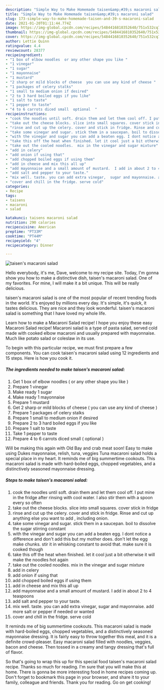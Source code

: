 ```yaml
---
description: "Simple Way to Make Homemade taisen&amp;#39;s macaroni salad"
title: "Simple Way to Make Homemade taisen&amp;#39;s macaroni salad"
slug: 173-simple-way-to-make-homemade-taisen-and-39-s-macaroni-salad
date: 2021-01-20T01:11:44.774Z
image: https://img-global.cpcdn.com/recipes/5484416810352640/751x532cq70/taisens-macaroni-salad-recipe-main-photo.jpg
thumbnail: https://img-global.cpcdn.com/recipes/5484416810352640/751x532cq70/taisens-macaroni-salad-recipe-main-photo.jpg
cover: https://img-global.cpcdn.com/recipes/5484416810352640/751x532cq70/taisens-macaroni-salad-recipe-main-photo.jpg
author: Lettie Quinn
ratingvalue: 4.4
reviewcount: 28377
recipeingredient:
- "1 box of elbow noodles  or any other shape you like "
- "1 vinegar"
- "1 sugar"
- "1 mayonnaise"
- "1 mustard"
- "2 sharp or mild blocks of cheese  you can use any kind of cheese "
- "1 packages of celery stalks"
- "1 small to medium onion if desired"
- "2 to 3 hard boiled eggs if you like"
- "1 salt to taste"
- "1 pepper to taste"
- "4 to 6 carrots diced small  optional  "
recipeinstructions:
- "cook the noodles until soft. drain them and let them cool off. I put mine in the fridge after rinsing with cool water. I also stir them with a spoon every so often"
- "take out the cheese blocks. slice into small squares. cover stick in fridge"
- "rinse and cut up the celery. cover and stick in fridge. Rinse and cut up anything else you want to add , including onion."
- "take some vinegar and sugar. stick them in a saucepan. boil to dissolve the sugar stirring constant"
- "with the vinegar and sugar you can add a beaten egg. I dont notice a difference and don&#39;t add this but my mother does. don&#39;t let the egg make chunks.  stir it in whisking constant to avoid that.  make sure it is cooked though"
- "take this off the heat when finished. let it cool just a bit otherwise it will make the noodles hot again"
- "take out the cooled noodles.  mix in the vinegar and sugar mixture"
- "add in celery"
- "add onion if using that"
- "add chopped boiled eggs if using them"
- "add in cheese and mix this all up"
- "add mayonnaise and a small amount of mustard.  I add in about 2 to 4 teaspoons"
- "add salt and pepper to your taste."
- "mix well. taste. you can add extra vinegar,  sugar and mayonnaise. add more salt or pepper if needed or wanted"
- "cover and chill in the fridge. serve cold"
categories:
- Recipe
tags:
- taisens
- macaroni
- salad

katakunci: taisens macaroni salad 
nutrition: 290 calories
recipecuisine: American
preptime: "PT33M"
cooktime: "PT44M"
recipeyield: "4"
recipecategory: Dinner

---
```



![taisen&#39;s macaroni salad](https://img-global.cpcdn.com/recipes/5484416810352640/751x532cq70/taisens-macaroni-salad-recipe-main-photo.jpg)

Hello everybody, it's me, Dave, welcome to my recipe site. Today, I'm gonna show you how to make a distinctive dish, taisen&#39;s macaroni salad. One of my favorites. For mine, I will make it a bit unique. This will be really delicious.

taisen&#39;s macaroni salad is one of the most popular of recent trending foods in the world. It's enjoyed by millions every day. It's simple, it's quick, it tastes delicious. They are nice and they look wonderful. taisen&#39;s macaroni salad is something that I have loved my whole life.

Learn how to make a Macaroni Salad recipe! I hope you enjoy these easy Macaroni Salad recipe! Macaroni salad is a type of pasta salad, served cold made with cooked elbow macaroni and usually prepared with mayonnaise. Much like potato salad or coleslaw in its use.


To begin with this particular recipe, we must first prepare a few components. You can cook taisen&#39;s macaroni salad using 12 ingredients and 15 steps. Here is how you cook it.

<!--inarticleads1-->

##### The ingredients needed to make taisen&#39;s macaroni salad:

1. Get 1 box of elbow noodles ( or any other shape you like )
1. Prepare 1 vinegar
1. Make ready 1 sugar
1. Make ready 1 mayonnaise
1. Prepare 1 mustard
1. Get 2 sharp or mild blocks of cheese ( you can use any kind of cheese )
1. Prepare 1 packages of celery stalks
1. Prepare 1 small to medium onion if desired
1. Prepare 2 to 3 hard boiled eggs if you like
1. Prepare 1 salt to taste
1. Take 1 pepper to taste
1. Prepare 4 to 6 carrots diced small ( optional  )


Will be making this again with Old Bay and crab meat soon! Easy to make using Dukes mayonnaise, relish, tuna, veggies Tuna macaroni salad holds a special place in my heart. It reminds me of big summertime cookouts. This macaroni salad is made with hard-boiled eggs, chopped vegetables, and a distinctively seasoned mayonnaise dressing. 

<!--inarticleads2-->

##### Steps to make taisen&#39;s macaroni salad:

1. cook the noodles until soft. drain them and let them cool off. I put mine in the fridge after rinsing with cool water. I also stir them with a spoon every so often
1. take out the cheese blocks. slice into small squares. cover stick in fridge
1. rinse and cut up the celery. cover and stick in fridge. Rinse and cut up anything else you want to add , including onion.
1. take some vinegar and sugar. stick them in a saucepan. boil to dissolve the sugar stirring constant
1. with the vinegar and sugar you can add a beaten egg. I dont notice a difference and don&#39;t add this but my mother does. don&#39;t let the egg make chunks.  stir it in whisking constant to avoid that.  make sure it is cooked though
1. take this off the heat when finished. let it cool just a bit otherwise it will make the noodles hot again
1. take out the cooled noodles.  mix in the vinegar and sugar mixture
1. add in celery
1. add onion if using that
1. add chopped boiled eggs if using them
1. add in cheese and mix this all up
1. add mayonnaise and a small amount of mustard.  I add in about 2 to 4 teaspoons
1. add salt and pepper to your taste.
1. mix well. taste. you can add extra vinegar,  sugar and mayonnaise. add more salt or pepper if needed or wanted
1. cover and chill in the fridge. serve cold


It reminds me of big summertime cookouts. This macaroni salad is made with hard-boiled eggs, chopped vegetables, and a distinctively seasoned mayonnaise dressing. It is fairly easy to throw together this meal, and it is a definite crowd-pleaser. Easy macaroni salad filled with noodles, veggies, bacon and cheese. Then tossed in a creamy and tangy dressing that&#39;s full of flavor. 

So that's going to wrap this up for this special food taisen&#39;s macaroni salad recipe. Thanks so much for reading. I'm sure that you will make this at home. There is gonna be more interesting food in home recipes coming up. Don't forget to bookmark this page in your browser, and share it to your family, colleague and friends. Thank you for reading. Go on get cooking!
